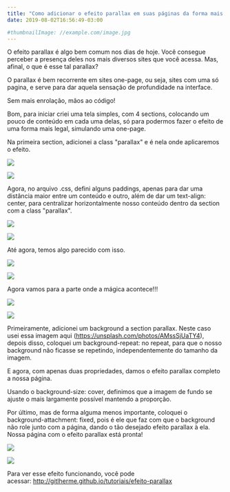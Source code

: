 ```yaml
---
title: "Como adicionar o efeito parallax em suas páginas da forma mais simples possível"
date: 2019-08-02T16:56:49-03:00

#thumbnailImage: //example.com/image.jpg
---
```

O efeito parallax é algo bem comum nos dias de hoje. Você consegue perceber a presença deles nos mais diversos sites que você acessa. Mas, afinal, o que é esse tal parallax?
<!--more-->
O parallax é bem recorrente em sites one-page, ou seja, sites com uma só pagina, e serve para dar aquela sensação de profundidade na interface.

Sem mais enrolação, mãos ao código!

Bom, para iniciar criei uma tela simples, com 4 sections, colocando um pouco de conteúdo em cada uma delas, só para podermos fazer o efeito de uma forma mais legal, simulando uma one-page.

Na primeira section, adicionei a class "parallax" e é nela onde aplicaremos o efeito.

![](https://miro.medium.com/max/30/1*oCsiOrFRgMh-nUzEAzkWXw.jpeg?q=20)

![](https://miro.medium.com/max/700/1*oCsiOrFRgMh-nUzEAzkWXw.jpeg)

Agora, no arquivo .css, defini alguns paddings, apenas para dar uma distância maior entre um conteúdo e outro, além de dar um text-align: center, para centralizar horizontalmente nosso conteúdo dentro da section com a class "parallax".

![](https://miro.medium.com/max/30/1*rNectk9mi7ojmr7f8rm_oQ.jpeg?q=20)

![](https://miro.medium.com/max/700/1*rNectk9mi7ojmr7f8rm_oQ.jpeg)

Até agora, temos algo parecido com isso.

![](https://miro.medium.com/max/30/1*3MnBEaY_KmoMdfJwI-ZHlg.jpeg?q=20)

![](https://miro.medium.com/max/700/1*3MnBEaY_KmoMdfJwI-ZHlg.jpeg)

Agora vamos para a parte onde a mágica acontece!!!

![](https://miro.medium.com/max/30/1*tq9SGC3-o6B_0V82nbezuQ.jpeg?q=20)

![](https://miro.medium.com/max/700/1*tq9SGC3-o6B_0V82nbezuQ.jpeg)

Primeiramente, adicionei um background a section parallax. Neste caso usei essa imagem aqui (<https://unsplash.com/photos/AMssSjUaTY4>), depois disso, coloquei um background-repeat: no repeat, para que o nosso background não ficasse se repetindo, independentemente do tamanho da imagem.

E agora, com apenas duas propriedades, damos o efeito parallax completo a nossa página.

Usando o background-size: cover, definimos que a imagem de fundo se ajuste o mais largamente possível mantendo a proporção.

Por último, mas de forma alguma menos importante, coloquei o background-attachment: fixed, pois é ele que faz com que o background não role junto com a página, dando o tão desejado efeito parallax à ela. Nossa página com o efeito parallax está pronta!

![](https://miro.medium.com/max/30/1*kV21IuqseLq2Zj0Cz3OIgA.jpeg?q=20)

![](https://miro.medium.com/max/700/1*kV21IuqseLq2Zj0Cz3OIgA.jpeg)

Para ver esse efeito funcionando, você pode acessar: <http://gitlherme.github.io/tutoriais/efeito-parallax>
